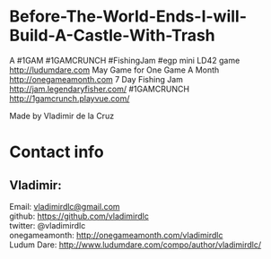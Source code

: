 Before-The-World-Ends-I-will-Build-A-Castle-With-Trash
======

A #1GAM #1GAMCRUNCH #FishingJam #egp mini LD42 game
http://ludumdare.com
May Game for One Game A Month
http://onegameamonth.com
7 Day Fishing Jam
http://jam.legendaryfisher.com/
#1GAMCRUNCH
http://1gamcrunch.playvue.com/

Made by Vladimir de la Cruz

Contact info
============

Vladimir:
--------
Email:         vladimirdlc@gmail.com<br/>
github:        https://github.com/vladimirdlc<br/>
twitter:       @vladimirdlc<br/>
onegameamonth: http://onegameamonth.com/vladimirdlc<br/>
Ludum Dare: http://www.ludumdare.com/compo/author/vladimirdlc/<br/>